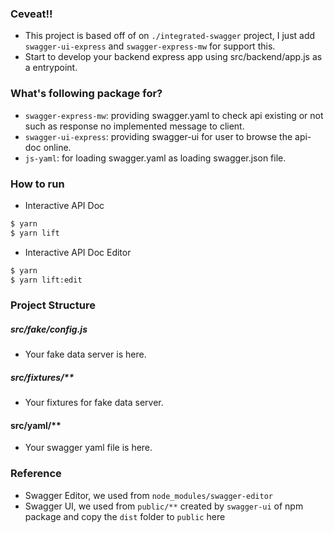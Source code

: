 ### Ceveat!!

- This project is based off of on `./integrated-swagger` project, I just add `swagger-ui-express` and `swagger-express-mw` for support this.
- Start to develop your backend express app using src/backend/app.js as a entrypoint.

### What's following package for?

- `swagger-express-mw`: providing swagger.yaml to check api existing or not such as response no implemented message to client.
- `swagger-ui-express`: providing swagger-ui for user to browse the api-doc online.
- `js-yaml`: for loading swagger.yaml as loading swagger.json file.

### How to run


- Interactive API Doc

```sh
$ yarn
$ yarn lift
```

- Interactive API Doc Editor

```sh
$ yarn
$ yarn lift:edit
```

### Project Structure

##### src/fake/config.js

- Your fake data server is here.

##### src/fixtures/**

- Your fixtures for fake data server.

#### src/yaml/**

- Your swagger yaml file is here.

### Reference

- Swagger Editor, we used from `node_modules/swagger-editor`
- Swagger UI, we used from `public/**` created by `swagger-ui` of npm package and copy the `dist` folder to `public` here
